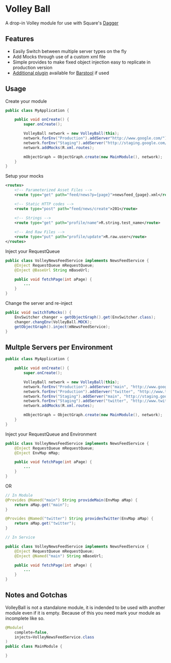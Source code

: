 Volley Ball
========

A drop-in Volley module for use with Square's [Dagger](http://square.github.io/dagger) 

Features
----

* Easily Switch between multiple server types on the fly
* Add Mocks through use of a custom <routes> xml file
* Simple provides to make fixed object injection easy to replicate in production version
* [Additional plugin](volleyball-debug/README.md) available for [Barstool] if used

Usage
----

Create your module

~~~~java
public class MyApplication {

    public void onCreate() {
        super.onCreate();

        VolleyBall network = new VolleyBall(this);
        network.forEnv("Production").addServer"http://www.google.com/");
        network.forEnv("Staging").addServer("http://staging.google.com/");
        network.addMocks(R.xml.routes);

        mObjectGraph = ObjectGraph.create(new MainModule(), network);
    }
}
~~~~

Setup your mocks

~~~~xml
<routes>
    <!-- Parameterized Asset Files -->
    <route type="get" path="feed/news?p={page}">newsfeed_{page}.xml</route>

    <!-- Static HTTP codes -->
    <route type="post" path="feed/news/create">201</route>

    <!-- Strings -->
    <route type="get" path="profile/name">R.string.test_name</route>
    
    <!-- And Raw Files -->
    <route type="put" path="profile/update">R.raw.user</route>
</routes>
~~~~

Inject your RequestQueue

~~~~java
public class VolleyNewsFeedService implements NewsFeedService {
    @Inject RequestQueue mRequestQueue;
    @Inject @BaseUrl String mBaseUrl;

    public void fetchPage(int aPage) {
        ...
    }
}
~~~~


Change the server and re-inject

~~~~java
public void switchToMocks() {
    EnvSwitcher changer = getObjectGraph().get(EnvSwitcher.class);
    changer.changEnv(VolleyBall.MOCK);
    getObjectGraph().inject(mNewsFeedService);
}
~~~~

Multple Servers per Environment
------

~~~~java
public class MyApplication {

    public void onCreate() {
        super.onCreate();

        VolleyBall network = new VolleyBall(this);
        network.forEnv("Production").addServer("main", "http://www.google.com/");
        network.forEnv("Production").addServer("twitter", "http://www.twitter.com/");
        network.forEnv("Staging").addServer("main", "http://staging.google.com/");
        network.forEnv("Staging").addServer("twitter", "http://www.twitter.com/");
        network.addMocks(R.xml.routes);

        mObjectGraph = ObjectGraph.create(new MainModule(), network);
    }
}
~~~~

Inject your RequestQueue and Environment

~~~~java
public class VolleyNewsFeedService implements NewsFeedService {
    @Inject RequestQueue mRequestQueue;
    @Inject EnvMap mMap;

    public void fetchPage(int aPage) {
        ...
    }
}
~~~~

OR

~~~~java
// In Module
@Provides @Named("main") String provideMain(EnvMap aMap) {
    return aMap.get("main");
}

@Provides @Named("twitter") String providesTwitter(EnvMap aMap) {
    return aMap.get("twitter");
}

// In Service

public class VolleyNewsFeedService implements NewsFeedService {
    @Inject RequestQueue mRequestQueue;
    @Inject @Named("main") String mBaseUrl;

    public void fetchPage(int aPage) {
        ...
    }
}

~~~~

Notes and Gotchas
----

VolleyBall is not a standalone module, it is indended to be used with
another module even if it is empty. Because of this you need mark your module
as incomplete like so.

~~~~java
@Module(
    complete=false,
    injects=VolleyNewsFeedService.class
)
public class MainModule {

}
~~~~

[Barstool]: http://www.github.com/wmbest2/Barstool 
